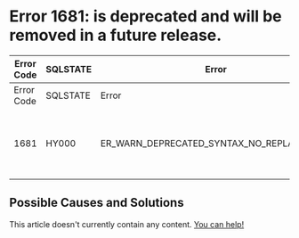 
# Error 1681: is deprecated and will be removed in a future release.


| Error Code | SQLSTATE | Error | Description |
| --- | --- | --- | --- |
| Error Code | SQLSTATE | Error | Description |
| 1681 | HY000 | ER_WARN_DEPRECATED_SYNTAX_NO_REPLACEMENT | '%s' is deprecated and will be removed in a future release. |




## Possible Causes and Solutions


This article doesn't currently contain any content. [You can help!](/kb/en/writing-and-editing-knowledge-base-articles/)

